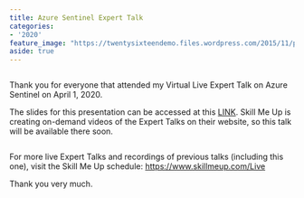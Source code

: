 ```yaml
---
title: Azure Sentinel Expert Talk
categories:
- '2020'
feature_image: "https://twentysixteendemo.files.wordpress.com/2015/11/post.png"
aside: true
---
```


<!-- wp:image {"id":582,"sizeSlug":"large"} -->
<figure class="wp-block-image size-large"><img src="https://captainhyperscaler.files.wordpress.com/2020/04/slide1.png?w=1024" alt="" class="wp-image-582"/></figure>
<!-- /wp:image -->

<!-- wp:paragraph -->
<p>Thank you for everyone that attended my Virtual Live Expert Talk on Azure Sentinel on April 1, 2020.</p>
<!-- /wp:paragraph -->

<!-- wp:paragraph -->
<p>The slides for this presentation can be accessed at this <a rel="noreferrer noopener" href="https://1drv.ms/b/s!AnhcLZgTAB_RipgyYo_jmQl3Nwuweg?e=9G4H8J" target="_blank">LINK</a>.  Skill Me Up is creating on-demand videos of the Expert Talks on their website, so this talk will be available there soon.</p>
<!-- /wp:paragraph -->

<!-- wp:image {"id":583,"sizeSlug":"large"} -->
<figure class="wp-block-image size-large"><img src="https://captainhyperscaler.files.wordpress.com/2020/04/slide3.png?w=1024" alt="" class="wp-image-583"/></figure>
<!-- /wp:image -->

<!-- wp:paragraph -->
<p>For more live Expert Talks and recordings of previous talks (including this one), visit the Skill Me Up schedule: <a rel="noreferrer noopener" href="https://www.skillmeup.com/Live" target="_blank">https://www.skillmeup.com/Live</a></p>
<!-- /wp:paragraph -->

<!-- wp:paragraph -->
<p>Thank you very much.</p>
<!-- /wp:paragraph -->

<!-- wp:image {"id":584,"sizeSlug":"large"} -->
<figure class="wp-block-image size-large"><img src="https://captainhyperscaler.files.wordpress.com/2020/04/slide27.png?w=1024" alt="" class="wp-image-584"/></figure>
<!-- /wp:image -->
